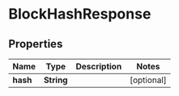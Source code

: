 

# BlockHashResponse

## Properties

Name | Type | Description | Notes
------------ | ------------- | ------------- | -------------
**hash** | **String** |  |  [optional]



